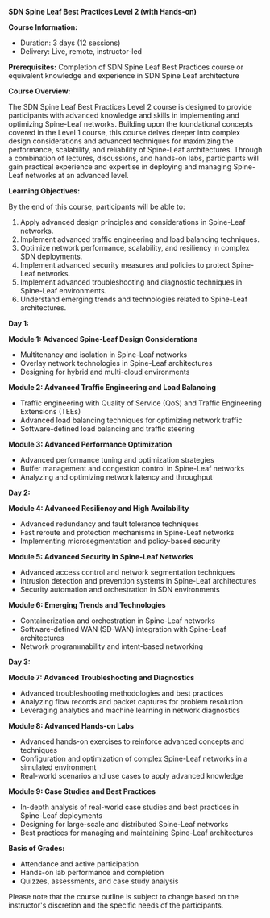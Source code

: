 **SDN Spine Leaf Best Practices Level 2 (with Hands-on)**

**Course Information:**

- Duration: 3 days (12 sessions)
- Delivery: Live, remote, instructor-led

**Prerequisites:**
Completion of SDN Spine Leaf Best Practices course or equivalent knowledge and experience in SDN Spine Leaf architecture

**Course Overview:**

The SDN Spine Leaf Best Practices Level 2 course is designed to provide participants with advanced knowledge and skills in implementing and optimizing Spine-Leaf networks. Building upon the foundational concepts covered in the Level 1 course, this course delves deeper into complex design considerations and advanced techniques for maximizing the performance, scalability, and reliability of Spine-Leaf architectures. Through a combination of lectures, discussions, and hands-on labs, participants will gain practical experience and expertise in deploying and managing Spine-Leaf networks at an advanced level.

**Learning Objectives:**

By the end of this course, participants will be able to:

1. Apply advanced design principles and considerations in Spine-Leaf networks.
2. Implement advanced traffic engineering and load balancing techniques.
3. Optimize network performance, scalability, and resiliency in complex SDN deployments.
4. Implement advanced security measures and policies to protect Spine-Leaf networks.
5. Implement advanced troubleshooting and diagnostic techniques in Spine-Leaf environments.
6. Understand emerging trends and technologies related to Spine-Leaf architectures.

**Day 1:**

**Module 1: Advanced Spine-Leaf Design Considerations**
- Multitenancy and isolation in Spine-Leaf networks
- Overlay network technologies in Spine-Leaf architectures
- Designing for hybrid and multi-cloud environments

**Module 2: Advanced Traffic Engineering and Load Balancing**
- Traffic engineering with Quality of Service (QoS) and Traffic Engineering Extensions (TEEs)
- Advanced load balancing techniques for optimizing network traffic
- Software-defined load balancing and traffic steering

**Module 3: Advanced Performance Optimization**
- Advanced performance tuning and optimization strategies
- Buffer management and congestion control in Spine-Leaf networks
- Analyzing and optimizing network latency and throughput

**Day 2:**

**Module 4: Advanced Resiliency and High Availability**
- Advanced redundancy and fault tolerance techniques
- Fast reroute and protection mechanisms in Spine-Leaf networks
- Implementing microsegmentation and policy-based security

**Module 5: Advanced Security in Spine-Leaf Networks**
- Advanced access control and network segmentation techniques
- Intrusion detection and prevention systems in Spine-Leaf architectures
- Security automation and orchestration in SDN environments

**Module 6: Emerging Trends and Technologies**
- Containerization and orchestration in Spine-Leaf networks
- Software-defined WAN (SD-WAN) integration with Spine-Leaf architectures
- Network programmability and intent-based networking

**Day 3:**

**Module 7: Advanced Troubleshooting and Diagnostics**
- Advanced troubleshooting methodologies and best practices
- Analyzing flow records and packet captures for problem resolution
- Leveraging analytics and machine learning in network diagnostics

**Module 8: Advanced Hands-on Labs**
- Advanced hands-on exercises to reinforce advanced concepts and techniques
- Configuration and optimization of complex Spine-Leaf networks in a simulated environment
- Real-world scenarios and use cases to apply advanced knowledge

**Module 9: Case Studies and Best Practices**
- In-depth analysis of real-world case studies and best practices in Spine-Leaf deployments
- Designing for large-scale and distributed Spine-Leaf networks
- Best practices for managing and maintaining Spine-Leaf architectures

**Basis of Grades:**
- Attendance and active participation
- Hands-on lab performance and completion
- Quizzes, assessments, and case study analysis

Please note that the course outline is subject to change based on the instructor's discretion and the specific needs of the participants.
